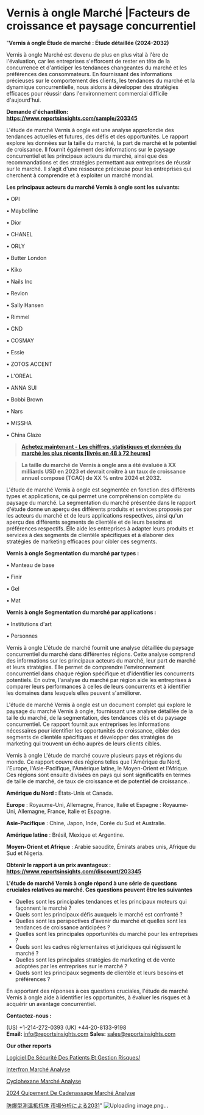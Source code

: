 # Vernis à ongle Marché |Facteurs de croissance et paysage concurrentiel

"<strong>Vernis à ongle Étude de marché : Étude détaillée (2024-2032)</strong>

Vernis à ongle Marché est devenu de plus en plus vital à l'ère de l'évaluation, car les entreprises s'efforcent de rester en tête de la concurrence et d'anticiper les tendances changeantes du marché et les préférences des consommateurs. En fournissant des informations précieuses sur le comportement des clients, les tendances du marché et la dynamique concurrentielle, nous aidons à développer des stratégies efficaces pour réussir dans l'environnement commercial difficile d'aujourd'hui.

<strong>Demande d'échantillon: <a href=https://www.reportsinsights.com/sample/203345>https://www.reportsinsights.com/sample/203345</a></strong>

L'étude de marché Vernis à ongle est une analyse approfondie des tendances actuelles et futures, des défis et des opportunités. Le rapport explore les données sur la taille du marché, la part de marché et le potentiel de croissance. Il fournit également des informations sur le paysage concurrentiel et les principaux acteurs du marché, ainsi que des recommandations et des stratégies permettant aux entreprises de réussir sur le marché. Il s'agit d'une ressource précieuse pour les entreprises qui cherchent à comprendre et à exploiter un marché mondial.

<strong>Les principaux acteurs du marché Vernis à ongle sont les suivants:</strong>

• OPI

• Maybelline

• Dior

• CHANEL

• ORLY

• Butter London

• Kiko

• Nails Inc

• Revlon

• Sally Hansen

• Rimmel

• CND

• COSMAY

• Essie

• ZOTOS ACCENT

• L'OREAL

• ANNA SUI

• Bobbi Brown

• Nars

• MISSHA

• China Glaze
<blockquote><a href=https://www.reportsinsights.com/buynow/203345><span style=text-decoration: underline;><strong>Achetez maintenant - Les chiffres, statistiques et données du marché les plus récents [livrés en 48 à 72 heures]</strong></span></a></blockquote>
<blockquote><span style=text-decoration: underline;><strong>La taille du marché de Vernis à ongle ans a été évaluée à XX milliards USD en 2023 et devrait croître à un taux de croissance annuel composé (TCAC) de XX % entre 2024 et 2032.</strong></span></blockquote>
L'étude de marché Vernis à ongle est segmentée en fonction des différents types et applications, ce qui permet une compréhension complète du paysage du marché. La segmentation du marché présentée dans le rapport d'étude donne un aperçu des différents produits et services proposés par les acteurs du marché et de leurs applications respectives, ainsi qu'un aperçu des différents segments de clientèle et de leurs besoins et préférences respectifs. Elle aide les entreprises à adapter leurs produits et services à des segments de clientèle spécifiques et à élaborer des stratégies de marketing efficaces pour cibler ces segments.

<strong>Vernis à ongle Segmentation du marché par types :</strong>

• Manteau de base

• Finir

• Gel

• Mat

<strong>Vernis à ongle Segmentation du marché par applications :</strong>

• Institutions d'art

• Personnes

Vernis à ongle L'étude de marché fournit une analyse détaillée du paysage concurrentiel du marché dans différentes régions. Cette analyse comprend des informations sur les principaux acteurs du marché, leur part de marché et leurs stratégies. Elle permet de comprendre l'environnement concurrentiel dans chaque région spécifique et d'identifier les concurrents potentiels. En outre, l'analyse du marché par région aide les entreprises à comparer leurs performances à celles de leurs concurrents et à identifier les domaines dans lesquels elles peuvent s'améliorer.

L'étude de marché Vernis à ongle est un document complet qui explore le paysage du marché Vernis à ongle, fournissant une analyse détaillée de la taille du marché, de la segmentation, des tendances clés et du paysage concurrentiel. Ce rapport fournit aux entreprises les informations nécessaires pour identifier les opportunités de croissance, cibler des segments de clientèle spécifiques et développer des stratégies de marketing qui trouvent un écho auprès de leurs clients cibles.

Vernis à ongle L'étude de marché couvre plusieurs pays et régions du monde. Ce rapport couvre des régions telles que l'Amérique du Nord, l'Europe, l'Asie-Pacifique, l'Amérique latine, le Moyen-Orient et l'Afrique. Ces régions sont ensuite divisées en pays qui sont significatifs en termes de taille de marché, de taux de croissance et de potentiel de croissance..

<strong>Amérique du Nord :</strong> États-Unis et Canada.

<strong>Europe</strong> : Royaume-Uni, Allemagne, France, Italie et Espagne : Royaume-Uni, Allemagne, France, Italie et Espagne.

<strong>Asie-Pacifique</strong> : Chine, Japon, Inde, Corée du Sud et Australie.

<strong>Amérique latine</strong> : Brésil, Mexique et Argentine.

<strong>Moyen-Orient et Afrique</strong> : Arabie saoudite, Émirats arabes unis, Afrique du Sud et Nigeria.

<strong>Obtenir le rapport à un prix avantageux : <a href=https://www.reportsinsights.com/discount/203345>https://www.reportsinsights.com/discount/203345</a></strong>

<strong>L'étude de marché Vernis à ongle répond à une série de questions cruciales relatives au marché. Ces questions peuvent être les suivantes</strong>
<ul>
  <li>Quelles sont les principales tendances et les principaux moteurs qui façonnent le marché ?</li>
  <li>Quels sont les principaux défis auxquels le marché est confronté ?</li>
  <li>Quelles sont les perspectives d'avenir du marché et quelles sont les tendances de croissance anticipées ?</li>
  <li>Quelles sont les principales opportunités du marché pour les entreprises ?</li>
  <li>Quels sont les cadres réglementaires et juridiques qui régissent le marché ?</li>
  <li>Quelles sont les principales stratégies de marketing et de vente adoptées par les entreprises sur le marché ?</li>
  <li>Quels sont les principaux segments de clientèle et leurs besoins et préférences ?</li>
</ul>
En apportant des réponses à ces questions cruciales, l'étude de marché Vernis à ongle aide à identifier les opportunités, à évaluer les risques et à acquérir un avantage concurrentiel.

<strong>Contactez-nous :</strong>

(US) +1-214-272-0393
(UK) +44-20-8133-9198
<strong>Email:</strong> <a>info@reportsinsights.com</a>
<strong>Sales:</strong> <a>sales@reportsinsights.com</a>

<strong>Our other reports</strong>

<a href=https://fr.linkedin.com/pulse/logiciel-de-sécurité-des-patients-et-gestion-risques/>Logiciel De Sécurité Des Patients Et Gestion Risques/</a>

<a href=https://www.linkedin.com/pulse/interf%C3%A9ron-march%C3%A9-taille-part-perspectives-et-ajgtc/>Interfron Marché Analyse</a>

<a href=https://www.linkedin.com/pulse/cyclohexane-march%C3%A9-r%C3%A9alisations-notables-6dcaf/>Cyclohexane Marché Analyse</a>

<a href=https://www.linkedin.com/pulse/2024-%C3%A9quipement-de-cadenassage-march%C3%A9-rapport-wpwac/>2024 Quipement De Cadenassage Marché Analyse</a>

<a href=https://www.linkedin.com/pulse/防爆型測温抵抗体-市場2023の収益と成長要因-community-market-research/>防爆型測温抵抗体 市場分析による2031</a>"
![Uploading image.png…]()
